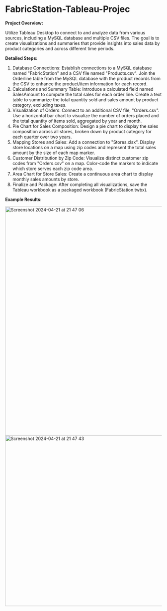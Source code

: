 # FabricStation-Tableau-Projec

**Project Overview:**

Utilize Tableau Desktop to connect to and analyze data from various sources, including a MySQL database and multiple CSV files. The goal is to create visualizations and summaries that provide insights into sales data by product categories and across different time periods.

**Detailed Steps:**

1. Database Connections:
Establish connections to a MySQL database named "FabricStation" and a CSV file named "Products.csv".
Join the Orderline table from the MySQL database with the product records from the CSV to enhance the product/item information for each record.
2. Calculations and Summary Table:
Introduce a calculated field named SalesAmount to compute the total sales for each order line.
Create a text table to summarize the total quantity sold and sales amount by product category, excluding taxes.
3. Visualization of Orders:
Connect to an additional CSV file, "Orders.csv".
Use a horizontal bar chart to visualize the number of orders placed and the total quantity of items sold, aggregated by year and month.
4. Pie Chart for Sales Composition:
Design a pie chart to display the sales composition across all stores, broken down by product category for each quarter over two years.
5. Mapping Stores and Sales:
Add a connection to "Stores.xlsx".
Display store locations on a map using zip codes and represent the total sales amount by the size of each map marker.
6. Customer Distribution by Zip Code:
Visualize distinct customer zip codes from "Orders.csv" on a map.
Color-code the markers to indicate which store serves each zip code area.
7. Area Chart for Store Sales:
Create a continuous area chart to display monthly sales amounts by store.
8. Finalize and Package:
After completing all visualizations, save the Tableau workbook as a packaged workbook (FabricStation.twbx).

**Example Results:**

<img width="734" alt="Screenshot 2024-04-21 at 21 47 06" src="https://github.com/luna1221/FabricStation-Tableau-Project/assets/122708598/98183846-6d0b-456f-beaa-7e6b024ce30b">

<img width="548" alt="Screenshot 2024-04-21 at 21 47 43" src="https://github.com/luna1221/FabricStation-Tableau-Project/assets/122708598/79638436-e072-4167-a44c-8272edcd6833">

